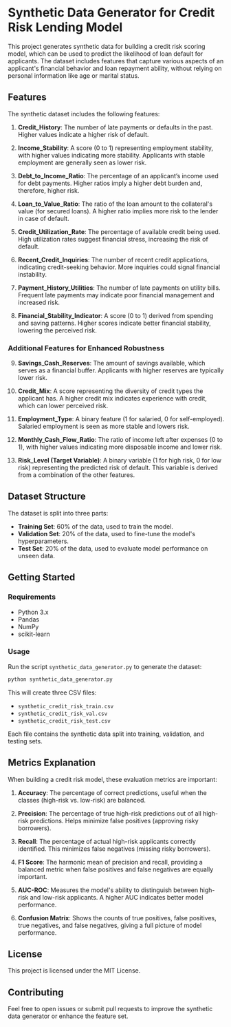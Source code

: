 
# Synthetic Data Generator for Credit Risk Lending Model

This project generates synthetic data for building a credit risk scoring model, which can be used to predict the likelihood of loan default for applicants. The dataset includes features that capture various aspects of an applicant's financial behavior and loan repayment ability, without relying on personal information like age or marital status.

## Features

The synthetic dataset includes the following features:

1. **Credit_History**: The number of late payments or defaults in the past. Higher values indicate a higher risk of default.

2. **Income_Stability**: A score (0 to 1) representing employment stability, with higher values indicating more stability. Applicants with stable employment are generally seen as lower risk.

3. **Debt_to_Income_Ratio**: The percentage of an applicant’s income used for debt payments. Higher ratios imply a higher debt burden and, therefore, higher risk.

4. **Loan_to_Value_Ratio**: The ratio of the loan amount to the collateral's value (for secured loans). A higher ratio implies more risk to the lender in case of default.

5. **Credit_Utilization_Rate**: The percentage of available credit being used. High utilization rates suggest financial stress, increasing the risk of default.

6. **Recent_Credit_Inquiries**: The number of recent credit applications, indicating credit-seeking behavior. More inquiries could signal financial instability.

7. **Payment_History_Utilities**: The number of late payments on utility bills. Frequent late payments may indicate poor financial management and increased risk.

8. **Financial_Stability_Indicator**: A score (0 to 1) derived from spending and saving patterns. Higher scores indicate better financial stability, lowering the perceived risk.

### Additional Features for Enhanced Robustness

9. **Savings_Cash_Reserves**: The amount of savings available, which serves as a financial buffer. Applicants with higher reserves are typically lower risk.

10. **Credit_Mix**: A score representing the diversity of credit types the applicant has. A higher credit mix indicates experience with credit, which can lower perceived risk.

11. **Employment_Type**: A binary feature (1 for salaried, 0 for self-employed). Salaried employment is seen as more stable and lowers risk.

12. **Monthly_Cash_Flow_Ratio**: The ratio of income left after expenses (0 to 1), with higher values indicating more disposable income and lower risk.

13. **Risk_Level (Target Variable)**: A binary variable (1 for high risk, 0 for low risk) representing the predicted risk of default. This variable is derived from a combination of the other features.

## Dataset Structure

The dataset is split into three parts:
- **Training Set**: 60% of the data, used to train the model.
- **Validation Set**: 20% of the data, used to fine-tune the model's hyperparameters.
- **Test Set**: 20% of the data, used to evaluate model performance on unseen data.

## Getting Started

### Requirements

- Python 3.x
- Pandas
- NumPy
- scikit-learn

### Usage

Run the script `synthetic_data_generator.py` to generate the dataset:

```bash
python synthetic_data_generator.py
```

This will create three CSV files:
- `synthetic_credit_risk_train.csv`
- `synthetic_credit_risk_val.csv`
- `synthetic_credit_risk_test.csv`

Each file contains the synthetic data split into training, validation, and testing sets.

## Metrics Explanation

When building a credit risk model, these evaluation metrics are important:

1. **Accuracy**: The percentage of correct predictions, useful when the classes (high-risk vs. low-risk) are balanced.

2. **Precision**: The percentage of true high-risk predictions out of all high-risk predictions. Helps minimize false positives (approving risky borrowers).

3. **Recall**: The percentage of actual high-risk applicants correctly identified. This minimizes false negatives (missing risky borrowers).

4. **F1 Score**: The harmonic mean of precision and recall, providing a balanced metric when false positives and false negatives are equally important.

5. **AUC-ROC**: Measures the model's ability to distinguish between high-risk and low-risk applicants. A higher AUC indicates better model performance.

6. **Confusion Matrix**: Shows the counts of true positives, false positives, true negatives, and false negatives, giving a full picture of model performance.

## License

This project is licensed under the MIT License.

## Contributing

Feel free to open issues or submit pull requests to improve the synthetic data generator or enhance the feature set.
